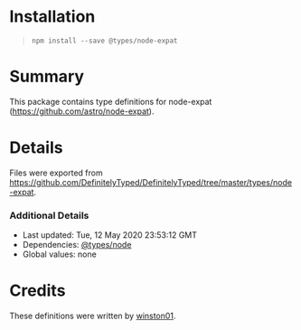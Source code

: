 # Installation
> `npm install --save @types/node-expat`

# Summary
This package contains type definitions for node-expat (https://github.com/astro/node-expat).

# Details
Files were exported from https://github.com/DefinitelyTyped/DefinitelyTyped/tree/master/types/node-expat.

### Additional Details
 * Last updated: Tue, 12 May 2020 23:53:12 GMT
 * Dependencies: [@types/node](https://npmjs.com/package/@types/node)
 * Global values: none

# Credits
These definitions were written by [winston01](https://github.com/winston01).

